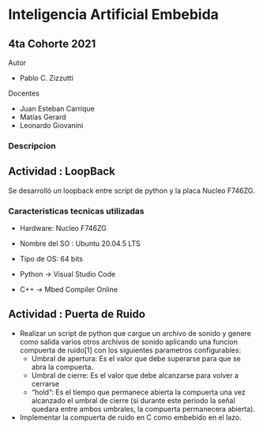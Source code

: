 # Inteligencia Artificial Embebida

## 4ta Cohorte 2021

Autor

* Pablo C. Zizzutti

Docentes

* Juan Esteban Carrique
* Matías Gerard
* Leonardo Giovanini

### Descripcion

## Actividad : LoopBack
Se desarrolló un loopback entre script de python y la placa Nucleo F746ZG.

### Caracteristicas tecnicas utilizadas

* Hardware: Nucleo F746ZG

* Nombre del SO : Ubuntu 20.04.5 LTS
* Tipo de OS: 64 bits

* Python -> Visual Studio Code 
* C++ -> Mbed Compiler Online

## Actividad : Puerta de Ruido

* Realizar un script de python que cargue un archivo de sonido y genere como salida varios otros archivos de sonido aplicando una funcion compuerta de ruido[1] con los siguientes parametros configurables:
    *  Umbral de apertura: Es el valor que debe superarse para que se abra la compuerta.
    * Umbral de cierre: Es el valor que debe alcanzarse para volver a cerrarse
    * “hold”: Es el tiempo que permanece abierta la compuerta una vez alcanzado el umbral de cierre (si durante este periodo la señal quedara entre ambos umbrales, la compuerta permanecera abierta).
* Implementar la compuerta de ruido en C como embebido en el lazo.